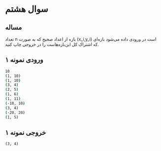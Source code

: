 # سوال هشتم
## مساله
تعداد n بازه از اعداد صحیح که به صورت (x_i,y_i) است در ورودی داده می‌شود بازه‌ای که اشتراک کل این‌بازه‌هاست را در خروجی چاپ کنید.

## ورودی نمونه ۱

```sh
10
(1, 10)
(1, 10)
(3, 4)
(2, 5)
(1, 6)
(1, 11)
(-10, 10)
(3, 4)
(-20, 20)
(1, 5)
```

## خروجی نمونه ۱

```sh
(3, 4)
```

